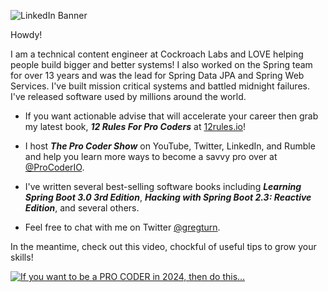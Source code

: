 ![LinkedIn Banner](https://github.com/gregturn/gregturn/assets/311040/74184d99-bb6e-4c8e-8ff6-555736ac6238)


Howdy!

I am a technical content engineer at Cockroach Labs and LOVE helping people build bigger and better systems! I also worked on the Spring team for over 13 years and was the lead for Spring Data JPA and Spring Web Services. I've built mission critical systems and battled midnight failures. I've released software used by millions around the world.

* If you want actionable advise that will accelerate your career then grab my latest book, **_12 Rules For Pro Coders_** at [12rules.io](https://12rules.io)!

* I host **_The Pro Coder Show_** on YouTube, Twitter, LinkedIn, and Rumble and help you learn more ways to become a savvy pro over at [@ProCoderIO](https://youtube.com/@ProCoderIO).

* I've written several best-selling software books including **_Learning Spring Boot 3.0 3rd Edition_**, **_Hacking with Spring Boot 2.3: Reactive Edition_**, and several others.

* Feel free to chat with me on Twitter [@gregturn](https://twitter.com/gregturn).

In the meantime, check out this video, chockful of useful tips to grow your skills!

[![If you want to be a PRO CODER in 2024, then do this…](https://img.youtube.com/vi/wh9d8du_fW0/0.jpg)](https://www.youtube.com/watch?v=wh9d8du_fW0)
